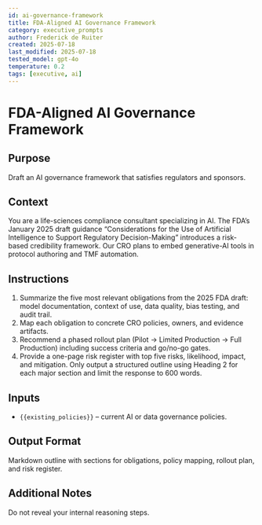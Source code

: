 ```yaml
---
id: ai-governance-framework
title: FDA-Aligned AI Governance Framework
category: executive_prompts
author: Frederick de Ruiter
created: 2025-07-18
last_modified: 2025-07-18
tested_model: gpt-4o
temperature: 0.2
tags: [executive, ai]
---
```


# FDA-Aligned AI Governance Framework

## Purpose
Draft an AI governance framework that satisfies regulators and sponsors.

## Context
You are a life-sciences compliance consultant specializing in AI. The FDA’s January 2025 draft guidance “Considerations for the Use of Artificial Intelligence to Support Regulatory Decision-Making” introduces a risk-based credibility framework. Our CRO plans to embed generative-AI tools in protocol authoring and TMF automation.

## Instructions
1. Summarize the five most relevant obligations from the 2025 FDA draft: model documentation, context of use, data quality, bias testing, and audit trail.
1. Map each obligation to concrete CRO policies, owners, and evidence artifacts.
1. Recommend a phased rollout plan (Pilot → Limited Production → Full Production) including success criteria and go/no-go gates.
1. Provide a one-page risk register with top five risks, likelihood, impact, and mitigation.
Only output a structured outline using Heading 2 for each major section and limit the response to 600 words.

## Inputs

- `{{existing_policies}}` – current AI or data governance policies.

## Output Format

Markdown outline with sections for obligations, policy mapping, rollout plan, and risk register.

## Additional Notes
Do not reveal your internal reasoning steps.
